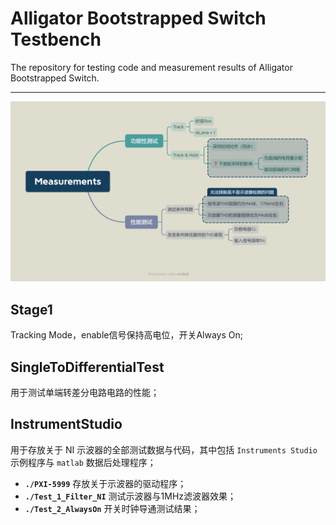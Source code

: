 # Alligator Bootstrapped Switch Testbench

The repository for testing code and measurement results of Alligator Bootstrapped Switch.

---

![Measurements](.\image\Measurements.png)



## Stage1

Tracking Mode，enable信号保持高电位，开关Always On; 




## SingleToDifferentialTest

用于测试单端转差分电路电路的性能；



## InstrumentStudio
用于存放关于 NI 示波器的全部测试数据与代码，其中包括 `Instruments Studio` 示例程序与 `matlab` 数据后处理程序；

- **`./PXI-5999`** 存放关于示波器的驱动程序；
- **`./Test_1_Filter_NI`** 测试示波器与1MHz滤波器效果；
- **`./Test_2_AlwaysOn`** 开关时钟导通测试结果；
